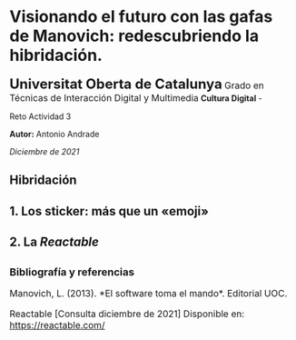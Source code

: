 # Visionando el futuro con las gafas de Manovich: redescubriendo la hibridación.

**<font size="5">Universitat Oberta de Catalunya</font>**
<font size="3">Grado en Técnicas de Interacción Digital y Multimedia</font>
**Cultura Digital** - 

Reto Actividad 3

**Autor:** Antonio Andrade

*Diciembre de 2021*


## Hibridación

## 1. Los sticker: más que un «emoji»

## 2. La *Reactable*



## <font size="4"> Bibliografía y referencias </font>
<font size="3">
Manovich, L. (2013). *El software toma el mando*. Editorial UOC.

Reactable [Consulta diciembre de 2021] Disponible en: https://reactable.com/

</font>
